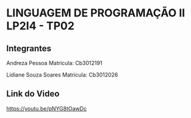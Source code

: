 # LINGUAGEM DE PROGRAMAÇÃO II LP2I4  - TP02

## Integrantes

Andreza Pessoa  Matricula: Cb3012191

Lidiane Souza Soares Matricula: Cb3012026

## Link do Video

https://youtu.be/pNYG8tOawDc